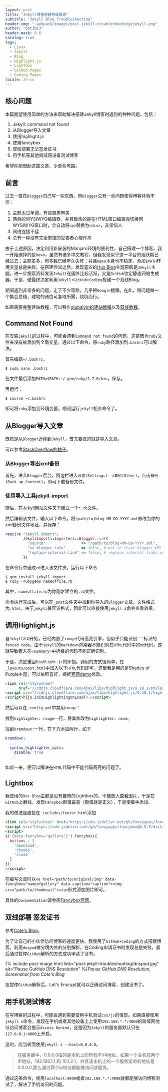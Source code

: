 ```yaml
---
layout: post
title: "Jekyll博客搭建答疑解惑"
subtitle: "Jekyll Blog Troubleshooting"
header-img: "_webpack/images/post-jekyll-troubleshooting/jekyll.png"
author: "DotIN13"
header-mask: 0.6
catalog: true
tags:
  - Linux
  - Jekyll
  - Blog
  - Highlight.js
  - Lightbox
  - GitHub Pages
  - Coding Pages
locale: zh-cn
---
```


## 核心问题

本篇期望使用简单的方法来帮助解决搭建Jekyll博客时遇到的种种问题，包括：

1. Jekyll: command not found
2. 从Blogger导入文章
3. 使用highlight.js
4. 使用fancybox
5. 双线部署无法签发证书
6. 用手机等其他局域网设备测试博客

希望你能借助这篇文章，少走些弯路。

## 前言

过去一直在`Blogger`自己写一些东西，但`Blogger`总有一些问题使得博客体验不佳：

1. 主题太过单调，有些直男审美
2. 落后的WYSIWYG编辑器，并且致命的是在HTML窗口编辑完切换回WYSIWYG窗口时，会自动将`<p>`替换为`<div>`，非常恼人
3. 网络连接不佳
4. 总有一种没有完全掌控的受害者心理作祟

由于上述原因，决定利用新安装的Manjaro环境的便利性，自己搭建一个博客。我一开始选择的是`Hexo`，虽然有诸多中文教程，但我发现似乎这一平台的活跃期已经过去；主题虽多，但多数已经年久失修；并且`Hexo`本身也不稳定，添加`$PATH`环境变量总是失败。在搭建尝试之后，发现喜欢的[Hux Blog](huangxuan.me)主题原版是`Jekyll`主题，进一步搜索资料发现`Jekyll`在国外比较活跃，又是`GitHub`钦定静态网站生成器，于是，便最终决定利用`Jekyll+GitHub+Coding`搭建一个双线Blog。

期间遇到非常多的问题，走了不少弯路，几乎把`Google`搜爆。在此，将问题做一个集合总结，建站的诸位可各取所需，绕坑而行。

如果需要完整建站教程，可以移步[qiubaiyin的建站教程](https://github.com/qiubaiying/qiubaiying.github.io/wiki/博客搭建详细教程)以及[双线教程](https://blog.cotes.info/posts/dual-deployment-Jekyll-Blog-on-GithubPages-n-CodingPages/)。

## Command Not Found

在安装`Jekyll`的过程中，可能会遇到`Command not found`的问题，这是因为`ruby`文件夹没有被添加到全局变量，通过以下命令，将`ruby`路径添加到`.bashrc`可以解决。

首先编辑`~/.bashrc`。

```shell
$ sudo nano .bashrc
```

在文件最后添加`PATH=$PATH:~/.gem/ruby/2.7.0/bin`，保存。

再运行：

```shell
$ source ~/.bashrc
```

即可将`ruby`添加到环境变量，顺利运行`jekyll`相关命令了。

## 从Blogger导入文章

既然是从`Blogger`迁移到`Jekyll`，首先要做的就是导入文章。

可以参考[StackOverflow的帖子](https://stackoverflow.com/questions/37371947/importing-my-blogger-blog-into-jekyll)。

### 从Blogger导出xml备份

首先，进入`Blogger`后台，侧边栏进入`设置(Settings)-->其他(Other)`，点击`备份(Back up Content)`，即可下载备份文件。

### 使用导入工具jekyll-import

随后，在Jekyll网站文件夹下建立一个`*.rb`文件。

然后编辑该文件，输入以下命令，将`/path/to/blog-MM-DD-YYYY.xml`修改为你的xml备份文件地址，并保存：

```ruby
require "jekyll-import";
        JekyllImport::Importers::Blogger.run({
          "source"                => "/path/to/blog-MM-DD-YYYY.xml",
          "no-blogger-info"       => false, # not to leave blogger-URL info (id and old URL) in the front matter
          "replace-internal-link" => false, # replace internal links using the post_url liquid tag.
        })
```

在命令行中通过`cd`进入该文件夹，运行以下命令

```shell
$ gem install jekyll-import
$ ruby -rubygems nameoffile.rb
```

其中，`nameoffile.rb`为你刚才建立的`.rb`文件。

命令执行完成后，可以在`_post`文件夹中找到你导入的`Blogger`文章，文件格式为`.html`，由于`jekyll`兼容该格式，因此可以直接使用`jekyll s`命令查看效果。

## 调用Highlight.js

自`Jekyll`3.0开始，已经内置了`rouge`代码高亮引擎，但似乎只能识别<code>```</code>标识的`fenced code`，由于`jekyll`的`markdown`渲染器不能识别在`HTML`代码中的`md`代码，这就导致嵌入在`<summary>`中折叠的代码不能正确识别。

于是，决定重回`Highlight.js`的怀抱。调用的方式很简单，在`_layouts/post.html`中加入以下`HTML`代码即可，这里我是用的是Shades of Purple主题，可以依照喜好，根据[官网demo](https://highlightjs.org/static/demo/)修改。

```html
<link rel="stylesheet"
      href="//cdnjs.cloudflare.com/ajax/libs/highlight.js/9.18.1/styles/shades-of-purple.min.css">
<script src="//cdnjs.cloudflare.com/ajax/libs/highlight.js/9.18.1/highlight.min.js"></script>
<script>hljs.initHighlightingOnLoad();</script>
```

然后可以在`_config.yml`中禁用`rouge`：

找到`highlighter: rouge`一行，将其修改为`highlighter: none`。

找到`kramdown:`一行，在下方添加两行，如下

```yaml
kramdown:
  ...
  syntax_highlighter_opts:
    disable: true
  ...
```

如此一来，便可以解决在`HTML`代码中不能代码高亮的问题了。

## Lightbox

我使用的`Hux Blog`主题是没有自带的Lightbox的，不能放大查看图片，于是在`GitHub`上翻找，发现`Fancybox`颜值最高（颜值就是正义），于是便着手添加。

我的做法是直接在`_includes/footer.html`添加

```html
<link rel="stylesheet" href="https://cdn.jsdelivr.net/gh/fancyapps/fancybox@3.5.7/dist/jquery.fancybox.min.css" />
<script src="https://cdn.jsdelivr.net/gh/fancyapps/fancybox@3.5.7/dist/jquery.fancybox.min.js"></script>
<script>
$('[data-fancybox="gallery"]').fancybox({
  buttons : [
    'download',
    'thumbs',
    'close'
  ]
});
</script>
```

在编写文章时以`<a href="path/to/original/img" data-fancybox="nameofgallery" data-caption="caption"><img src="path/to/thumbnail"></a>`形式添加图片即可。

具体的`Documentation`请参阅[Fancybox官网](http://fancyapps.com/fancybox/3/)。

## 双线部署 签发证书

参考[Cote's Blog](https://blog.cotes.info/posts/enable-https-on-githubpages-and-codingpages/)。

为了让自己的小伙伴访问博客的速度更快，我使用了`GitHub+Coding`的方式搭建博客，利用`dnspod`做分境内外的分别解析。在Coding申请证书时发现总是失败，最后通过暂停`GitHub`解析的方式成功申请了证书。

{% include post-image.html link="post-jekyll-troubleshooting/dnspod.jpg" alt="Pause GutHub DNS Resolution" %}*Pause GitHub DNS Resolution, Screenshot from Cote's Blog*

在暂停`GitHub`解析后，Let's Encrypt就可以正确访问博客，创建证书了。

## 用手机测试博客

在写博客的过程中，可能会遇到需要使用手机测试`css/js`的情景。如果直接使用`jekyll s`命令，发现在手机或者其他设备上上使用`192.168.*.*:4000`的局域网地址访问博客会提示`Access Denied`，这是因为`Jekyll`的服务器默认只在`127.0.0.1:4000`上开启。

这时，应当转而使用`jekyll s --host=0.0.0.0`。

> 在服务器中，0.0.0.0指的是本机上的所有IPV4地址，如果一个主机有两个IP地址，192.168.1.1 和 10.1.2.1，并且该主机上的一个服务监听的地址是0.0.0.0,那么通过两个ip地址都能够访问该服务。

通过这条命令，使用`localhost:4000`或者`192.168.*.*:4000`就都能够访问博客测试了，解决了手机访问的问题。
